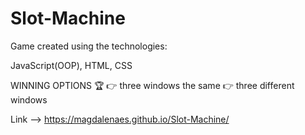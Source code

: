 # Slot-Machine
Game created using the technologies:

JavaScript(OOP), HTML, CSS

WINNING OPTIONS 🏆
👉 three windows the same
👉 three different windows

Link --> https://magdalenaes.github.io/Slot-Machine/
